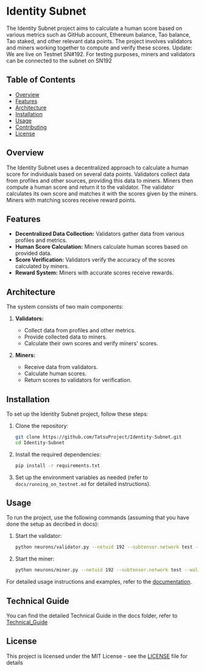 
# Identity Subnet

The Identity Subnet project aims to calculate a human score based on various metrics such as GitHub account, Ethereum balance, Tao balance, Tao staked, and other relevant data points. The project involves validators and miners working together to compute and verify these scores.
Update: We are live on Testnet SN#192. For testing purposes, miners and validators can be connected to the subnet on SN192

## Table of Contents

- [Overview](#overview)
- [Features](#features)
- [Architecture](#architecture)
- [Installation](#installation)
- [Usage](#usage)
- [Contributing](#contributing)
- [License](#license)

## Overview 

The Identity Subnet uses a decentralized approach to calculate a human score for individuals based on several data points. Validators collect data from profiles and other sources, providing this data to miners. Miners then compute a human score and return it to the validator. The validator calculates its own score and matches it with the scores given by the miners. Miners with matching scores receive reward points.

## Features

- **Decentralized Data Collection:** Validators gather data from various profiles and metrics.
- **Human Score Calculation:** Miners calculate human scores based on provided data.
- **Score Verification:** Validators verify the accuracy of the scores calculated by miners.
- **Reward System:** Miners with accurate scores receive rewards.

## Architecture

The system consists of two main components:

1. **Validators:**
   - Collect data from profiles and other metrics.
   - Provide collected data to miners.
   - Calculate their own scores and verify miners' scores.

2. **Miners:**
   - Receive data from validators.
   - Calculate human scores.
   - Return scores to validators for verification.

## Installation

To set up the Identity Subnet project, follow these steps:

1. Clone the repository:
   ```bash
   git clone https://github.com/TatsuProject/Identity-Subnet.git
   cd Identity-Subnet
   ```

2. Install the required dependencies:
   ```bash
   pip install -r requirements.txt
   ```

3. Set up the environment variables as needed (refer to `docs/running_on_testnet.md` for detailed instructions).

## Usage

To run the project, use the following commands (assuming that you have done the setup as decribed in docs):

1. Start the validator:
   ```bash
   python neurons/validator.py --netuid 192 --subtensor.network test --wallet.name miner --wallet.hotkey default --logging.debug
   ```

2. Start the miner:
   ```bash
   python neurons/miner.py --netuid 192 --subtensor.network test --wallet.name miner --wallet.hotkey default --logging.debug
   ```

For detailed usage instructions and examples, refer to the [documentation](docs/).

## Technical Guide

You can find the detailed Technical Guide in the docs folder, refer to [Technical_Guide](docs/Technical_Guide.md)

## License

This project is licensed under the MIT License - see the [LICENSE](LICENSE) file for details
